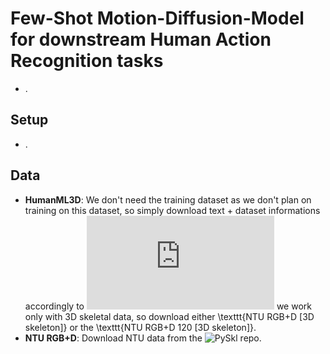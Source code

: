 # Few-Shot Motion-Diffusion-Model for downstream Human Action Recognition tasks

* .

## Setup

* .

## Data

* **HumanML3D**: We don't need the training dataset as we don't plan on training on this dataset, so simply download text + dataset informations accordingly to ![MDM repo.](https://github.com/kennymckormick/pyskl/blob/main/tools/data/README.md#download-the-pre-processed-skeletons) we work only with 3D skeletal data, so download either \texttt{NTU RGB+D [3D skeleton]} or the \texttt{NTU RGB+D 120 [3D skeleton]}.
* **NTU RGB+D**: Download NTU data from the ![PySkl repo.](https://github.com/kennymckormick/pyskl?tab=readme-ov-file#data-preparation)